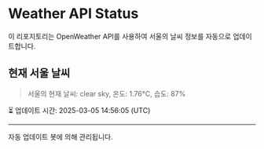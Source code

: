 
# Weather API Status

이 리포지토리는 OpenWeather API를 사용하여 서울의 날씨 정보를 자동으로 업데이트합니다.

## 현재 서울 날씨
> 서울의 현재 날씨: clear sky, 온도: 1.76°C, 습도: 87%

⏳ 업데이트 시간: 2025-03-05 14:56:05 (UTC)

---
자동 업데이트 봇에 의해 관리됩니다.
